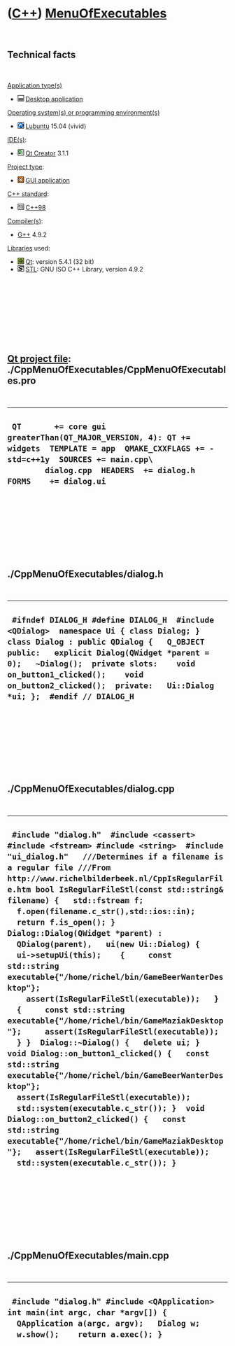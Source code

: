 
 

 

 

 

 

([C++](Cpp.md)) [MenuOfExecutables](CppMenuOfExecutables.md)
==============================================================

 

Technical facts
---------------

 

[Application type(s)](CppApplication.md)

-   ![Desktop](PicDesktop.png) [Desktop
    application](CppDesktopApplication.md)

[Operating system(s) or programming environment(s)](CppOs.md)

-   ![Lubuntu](PicLubuntu.png) [Lubuntu](CppLubuntu.md) 15.04 (vivid)

[IDE(s)](CppIde.md):

-   ![Qt Creator](PicQtCreator.png) [Qt Creator](CppQtCreator.md) 3.1.1

[Project type](CppQtProjectType.md):

-   ![GUI](PicGui.png) [GUI application](CppGuiApplication.md)

[C++ standard](CppStandard.md):

-   ![C++98](PicCpp98.png) [C++98](Cpp98.md)

[Compiler(s)](CppCompiler.md):

-   [G++](CppGpp.md) 4.9.2

[Libraries](CppLibrary.md) used:

-   ![Qt](PicQt.png) [Qt](CppQt.md): version 5.4.1 (32 bit)
-   ![STL](PicStl.png) [STL](CppStl.md): GNU ISO C++ Library, version
    4.9.2

 

 

 

 

 

[Qt project file](CppQtProjectFile.md): ./CppMenuOfExecutables/CppMenuOfExecutables.pro
----------------------------------------------------------------------------------------

 

  --------------------------------------------------------------------------------------------------------------------------------------------------------------------------------------------------------------
  ` QT       += core gui  greaterThan(QT_MAJOR_VERSION, 4): QT += widgets  TEMPLATE = app  QMAKE_CXXFLAGS += -std=c++1y  SOURCES += main.cpp\         dialog.cpp  HEADERS  += dialog.h  FORMS    += dialog.ui`
  --------------------------------------------------------------------------------------------------------------------------------------------------------------------------------------------------------------

 

 

 

 

 

./CppMenuOfExecutables/dialog.h
-------------------------------

 

  -----------------------------------------------------------------------------------------------------------------------------------------------------------------------------------------------------------------------------------------------------------------------------------------------------------------------------------
  ` #ifndef DIALOG_H #define DIALOG_H  #include <QDialog>  namespace Ui { class Dialog; }  class Dialog : public QDialog {   Q_OBJECT  public:   explicit Dialog(QWidget *parent = 0);   ~Dialog();  private slots:    void on_button1_clicked();    void on_button2_clicked();  private:   Ui::Dialog *ui; };  #endif // DIALOG_H`
  -----------------------------------------------------------------------------------------------------------------------------------------------------------------------------------------------------------------------------------------------------------------------------------------------------------------------------------

 

 

 

 

 

./CppMenuOfExecutables/dialog.cpp
---------------------------------

 

  ---------------------------------------------------------------------------------------------------------------------------------------------------------------------------------------------------------------------------------------------------------------------------------------------------------------------------------------------------------------------------------------------------------------------------------------------------------------------------------------------------------------------------------------------------------------------------------------------------------------------------------------------------------------------------------------------------------------------------------------------------------------------------------------------------------------------------------------------------------------------------------------------------------------------------------------------------------------------------------------------------------------------------------------------------------------------------------------------------------------------------------------------------
  ` #include "dialog.h"  #include <cassert> #include <fstream> #include <string>  #include "ui_dialog.h"   ///Determines if a filename is a regular file ///From http://www.richelbilderbeek.nl/CppIsRegularFile.htm bool IsRegularFileStl(const std::string& filename) {   std::fstream f;   f.open(filename.c_str(),std::ios::in);   return f.is_open(); }  Dialog::Dialog(QWidget *parent) :   QDialog(parent),   ui(new Ui::Dialog) {   ui->setupUi(this);    {     const std::string executable{"/home/richel/bin/GameBeerWanterDesktop"};     assert(IsRegularFileStl(executable));   }   {     const std::string executable{"/home/richel/bin/GameMaziakDesktop"};     assert(IsRegularFileStl(executable));   } }  Dialog::~Dialog() {   delete ui; }   void Dialog::on_button1_clicked() {   const std::string executable{"/home/richel/bin/GameBeerWanterDesktop"};   assert(IsRegularFileStl(executable));   std::system(executable.c_str()); }  void Dialog::on_button2_clicked() {   const std::string executable{"/home/richel/bin/GameMaziakDesktop"};   assert(IsRegularFileStl(executable));   std::system(executable.c_str()); }`
  ---------------------------------------------------------------------------------------------------------------------------------------------------------------------------------------------------------------------------------------------------------------------------------------------------------------------------------------------------------------------------------------------------------------------------------------------------------------------------------------------------------------------------------------------------------------------------------------------------------------------------------------------------------------------------------------------------------------------------------------------------------------------------------------------------------------------------------------------------------------------------------------------------------------------------------------------------------------------------------------------------------------------------------------------------------------------------------------------------------------------------------------------------

 

 

 

 

 

./CppMenuOfExecutables/main.cpp
-------------------------------

 

  ----------------------------------------------------------------------------------------------------------------------------------------------------------------
  ` #include "dialog.h" #include <QApplication>  int main(int argc, char *argv[]) {   QApplication a(argc, argv);   Dialog w;   w.show();    return a.exec(); }`
  ----------------------------------------------------------------------------------------------------------------------------------------------------------------

 

 

 

 

 

 

